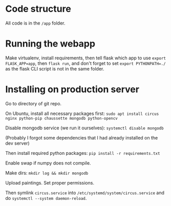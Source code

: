 # Code structure
All code is in the `/app` folder.

# Running the webapp
Make virtualenv, install requirements, then tell flask which app to use `export FLASK_APP=app`, then `flask run`, and don't forget to set `export PYTHONPATH=./` as the flask CLI script is not in the same folder.

# Installing on production server
Go to directory of git repo.

On Ubuntu, install all necessary packages first: `sudo apt install circus nginx python-pip chaussette mongodb python-opencv`

Disable mongodb service (we run it ourselves): `systemctl disable mongodb`

(Probably I forgot some dependencies that I had already installed on the dev server)

Then install required python packages: `pip install -r requirements.txt`

Enable swap if numpy does not compile.

Make dirs: `mkdir log && mkdir mongodb`

Upload paintings. Set proper permissions.

Then symlink `circus.service` into `/etc/systemd/system/circus.service` and do `systemctl --system daemon-reload`.

